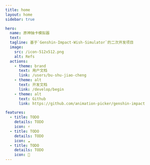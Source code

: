 ```yaml
---
title: home
layout: home
sidebar: true

hero:
  name: 原神抽卡模拟器
  text: 
  tagline: 基于`Genshin-Impact-Wish-Simulator`的二次开发项目
  image:
    src: /icon-512x512.png
    alt: Refs
  actions:
    - theme: brand
      text: 用户文档
      link: /users/bu-shu-jiao-cheng
    - theme: alt
      text: 开发文档
      link: /develop/begin
    - theme: alt
      text: Github
      link: https://github.com/animation-picker/genshin-impact

features:
  - title: TODO
    details: TODO
    icon: ⚡
  - title: TODO
    details: TODO
    icon: ☁️
  - title: TODO
    details: TODO
    icon: 🚀
---
```

